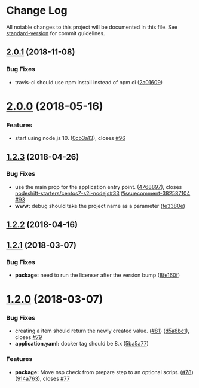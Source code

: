 # Change Log

All notable changes to this project will be documented in this file. See [standard-version](https://github.com/conventional-changelog/standard-version) for commit guidelines.

<a name="2.0.1"></a>
## [2.0.1](https://github.com/nodeshift-starters/nodejs-rest-http-crud/compare/v2.0.0...v2.0.1) (2018-11-08)


### Bug Fixes

* travis-ci should use npm install instead of npm ci ([2a01609](https://github.com/nodeshift-starters/nodejs-rest-http-crud/commit/2a01609))



<a name="2.0.0"></a>
# [2.0.0](https://github.com/nodeshift-starters/nodejs-rest-http-crud/compare/v1.2.3...v2.0.0) (2018-05-16)


### Features

* start using node.js 10. ([0cb3a13](https://github.com/nodeshift-starters/nodejs-rest-http-crud/commit/0cb3a13)), closes [#96](https://github.com/nodeshift-starters/nodejs-rest-http-crud/issues/96)



<a name="1.2.3"></a>
## [1.2.3](https://github.com/nodeshift-starters/nodejs-rest-http-crud/compare/v1.2.2...v1.2.3) (2018-04-26)


### Bug Fixes

* use the main prop for the application entry point. ([4768897](https://github.com/nodeshift-starters/nodejs-rest-http-crud/commit/4768897)), closes [nodeshift-starters/centos7-s2i-nodejs#33](https://github.com/nodeshift-starters/centos7-s2i-nodejs/issues/33) [#issuecomment-382587104](https://github.com/nodeshift-starters/nodejs-rest-http-crud/issues/issuecomment-382587104) [#93](https://github.com/nodeshift-starters/nodejs-rest-http-crud/issues/93)
* **www:** debug should take the project name as a parameter ([fe3380e](https://github.com/nodeshift-starters/nodejs-rest-http-crud/commit/fe3380e))



<a name="1.2.2"></a>
## [1.2.2](https://github.com/nodeshift-starters/nodejs-rest-http-crud/compare/v1.2.1...v1.2.2) (2018-04-16)



<a name="1.2.1"></a>
## [1.2.1](https://github.com/nodeshift-starters/nodejs-rest-http-crud/compare/v1.2.0...v1.2.1) (2018-03-07)


### Bug Fixes

* **package:** need to run the licenser after the version bump ([8fe160f](https://github.com/nodeshift-starters/nodejs-rest-http-crud/commit/8fe160f))



<a name="1.2.0"></a>
# [1.2.0](https://github.com/nodeshift-starters/nodejs-rest-http-crud/compare/v1.1.1...v1.2.0) (2018-03-07)


### Bug Fixes

* creating a item should return the newly created value. ([#81](https://github.com/nodeshift-starters/nodejs-rest-http-crud/issues/81)) ([d5a8bc1](https://github.com/nodeshift-starters/nodejs-rest-http-crud/commit/d5a8bc1)), closes [#79](https://github.com/nodeshift-starters/nodejs-rest-http-crud/issues/79)
* **application.yaml:** docker tag should be 8.x ([5ba5a77](https://github.com/nodeshift-starters/nodejs-rest-http-crud/commit/5ba5a77))


### Features

* **package:** Move nsp check from prepare step to an optional script. ([#78](https://github.com/nodeshift-starters/nodejs-rest-http-crud/issues/78)) ([914a763](https://github.com/nodeshift-starters/nodejs-rest-http-crud/commit/914a763)), closes [#77](https://github.com/nodeshift-starters/nodejs-rest-http-crud/issues/77)
